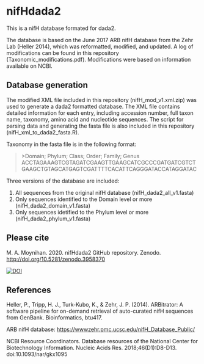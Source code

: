 # nifHdada2
This is a nifH database formated for dada2. 

The database is based on the June 2017 ARB nifH database from the Zehr Lab (Heller 2014), which was reformatted, modified, and updated. 
A log of modifications can be found in this repository (Taxonomic_modifications.pdf). Modifications were based on information available on NCBI. 

## Database generation
The modified XML file included in this repository (nifH_mod_v1.xml.zip) was used to generate a dada2 formatted database. The XML file contains detailed information for each entry, including accession number, full taxon name, taxonomy, amino acid and nucleotide sequences. The script for parsing data and generating the fasta file is also included in this repository (nifH_xml_to_dada2_fasta.R).

Taxonomy in the fasta file is in the following format:

> \>Domain; Phylum; Class; Order; Family; Genus
ACCTAGAAAGTCGTAGATCGAAGTTGAAGCATCGCCCGATGATCGTCTGAAGCTGTAGCATGAGTCGATTTTCACATTCAGGGATACCATAGGATAC

Three versions of the database are included: 
1. All sequences from the original nifH database (nifH_dada2_all_v1.fasta)
2. Only sequences identified to the Domain level or more (nifH_dada2_domain_v1.fasta)
3. Only sequences idetified to the Phylum level or more (nifH_dada2_phylum_v1.fasta)

## Please cite
M. A. Moynihan. 2020. nifHdada2 GitHub repository. Zenodo. http://doi.org/10.5281/zenodo.3958370

<a href="https://zenodo.org/badge/latestdoi/281839441"><img src="https://zenodo.org/badge/281839441.svg" alt="DOI"></a>

## References
Heller, P., Tripp, H. J., Turk-Kubo, K., & Zehr, J. P. (2014). ARBitrator: A software pipeline for on-demand retrieval of auto-curated nifH sequences from GenBank. Bioinformatics, btu417.

ARB nifH database: https://wwwzehr.pmc.ucsc.edu/nifH_Database_Public/

NCBI Resource Coordinators. Database resources of the National Center for Biotechnology Information. Nucleic Acids Res. 2018;46(D1):D8-D13. doi:10.1093/nar/gkx1095
